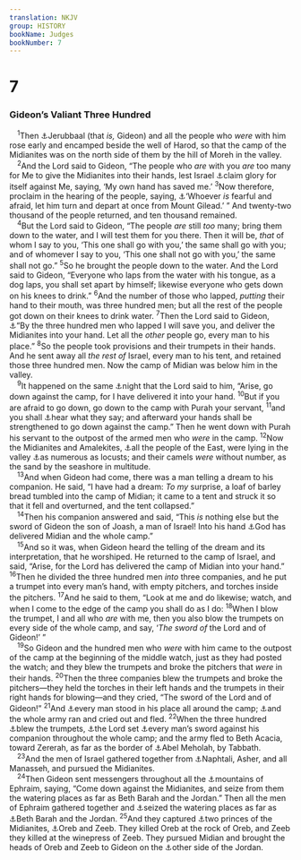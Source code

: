```yaml
---
translation: NKJV
group: HISTORY
bookName: Judges 
bookNumber: 7
---
```


<div class="title"><h1>7</h1><h3>Gideon’s Valiant Three Hundred</h3></div>
<span class="verse cac_7_1"> <sup>1</sup>Then <a data-toggle="tooltip" data-placement="bottom" title="Judg. 6:32">⚓</a>Jerubbaal (that <i>is,</i> Gideon) and all the people who <i>were</i> with him rose early and encamped beside the well of Harod, so that the camp of the Midianites was on the north side of them by the hill of Moreh in the valley.<br/></span>
<span class="verse cac_7_2"> <sup>2</sup>And the Lord said to Gideon, “The people who <i>are</i> with you <i>are</i> too many for Me to give the Midianites into their hands, lest Israel <a data-toggle="tooltip" data-placement="bottom" title="Deut. 8:17; Is. 10:13">⚓</a>claim glory for itself against Me, saying, ‘My own hand has saved me.’ </span>
<span class="verse cac_7_3"><sup>3</sup>Now therefore, proclaim in the hearing of the people, saying, <a data-toggle="tooltip" data-placement="bottom" title="Deut. 20:8">⚓</a>‘Whoever <i>is</i> fearful and afraid, let him turn and depart at once from Mount Gilead.’ ” And twenty-two thousand of the people returned, and ten thousand remained.<br/></span>
<span class="verse cac_7_4"> <sup>4</sup>But the Lord said to Gideon, “The people <i>are</i> still <i>too</i> many; bring them down to the water, and I will test them for you there. Then it will be, <i>that</i> of whom I say to you, ‘This one shall go with you,’ the same shall go with you; and of whomever I say to you, ‘This one shall not go with you,’ the same shall not go.” </span>
<span class="verse cac_7_5"><sup>5</sup>So he brought the people down to the water. And the Lord said to Gideon, “Everyone who laps from the water with his tongue, as a dog laps, you shall set apart by himself; likewise everyone who gets down on his knees to drink.” </span>
<span class="verse cac_7_6"><sup>6</sup>And the number of those who lapped, <i>putting</i> their hand to their mouth, was three hundred men; but all the rest of the people got down on their knees to drink water. </span>
<span class="verse cac_7_7"><sup>7</sup>Then the Lord said to Gideon, <a data-toggle="tooltip" data-placement="bottom" title="1 Sam. 14:6">⚓</a>“By the three hundred men who lapped I will save you, and deliver the Midianites into your hand. Let all the <i>other</i> people go, every man to his place.” </span>
<span class="verse cac_7_8"><sup>8</sup>So the people took provisions and their trumpets in their hands. And he sent away all <i>the</i> <i>rest</i> <i>of</i> Israel, every man to his tent, and retained those three hundred men. Now the camp of Midian was below him in the valley.<br/></span>
<span class="verse cac_7_9"> <sup>9</sup>It happened on the same <a data-toggle="tooltip" data-placement="bottom" title="Gen. 46:2, 3; Judg. 6:25">⚓</a>night that the Lord said to him, “Arise, go down against the camp, for I have delivered it into your hand. </span>
<span class="verse cac_7_10"><sup>10</sup>But if you are afraid to go down, go down to the camp with Purah your servant, </span>
<span class="verse cac_7_11"><sup>11</sup>and you shall <a data-toggle="tooltip" data-placement="bottom" title="Gen. 24:14; 1 Sam. 14:9, 10">⚓</a>hear what they say; and afterward your hands shall be strengthened to go down against the camp.” Then he went down with Purah his servant to the outpost of the armed men who <i>were</i> in the camp. </span>
<span class="verse cac_7_12"><sup>12</sup>Now the Midianites and Amalekites, <a data-toggle="tooltip" data-placement="bottom" title="Judg. 6:3, 33; 8:10">⚓</a>all the people of the East, were lying in the valley <a data-toggle="tooltip" data-placement="bottom" title="Judg. 6:5">⚓</a>as numerous as locusts; and their camels <i>were</i> without number, as the sand by the seashore in multitude.<br/></span>
<span class="verse cac_7_13"> <sup>13</sup>And when Gideon had come, there was a man telling a dream to his companion. He said, “I have had a dream: <i>To</i> <i>my</i> surprise, a loaf of barley bread tumbled into the camp of Midian; it came to a tent and struck it so that it fell and overturned, and the tent collapsed.”<br/></span>
<span class="verse cac_7_14"> <sup>14</sup>Then his companion answered and said, “This <i>is</i> nothing else but the sword of Gideon the son of Joash, a man of Israel! Into his hand <a data-toggle="tooltip" data-placement="bottom" title="Judg. 6:14, 16">⚓</a>God has delivered Midian and the whole camp.”<br/></span>
<span class="verse cac_7_15"> <sup>15</sup>And so it was, when Gideon heard the telling of the dream and its interpretation, that he worshiped. He returned to the camp of Israel, and said, “Arise, for the Lord has delivered the camp of Midian into your hand.” </span>
<span class="verse cac_7_16"><sup>16</sup>Then he divided the three hundred men <i>into</i> three companies, and he put a trumpet into every man’s hand, with empty pitchers, and torches inside the pitchers. </span>
<span class="verse cac_7_17"><sup>17</sup>And he said to them, “Look at me and do likewise; watch, and when I come to the edge of the camp you shall do as I do: </span>
<span class="verse cac_7_18"><sup>18</sup>When I blow the trumpet, I and all who <i>are</i> with me, then you also blow the trumpets on every side of the whole camp, and say, ‘<i>The</i> <i>sword</i> <i>of</i> the Lord and of Gideon!’ ”<br/></span>
<span class="verse cac_7_19"> <sup>19</sup>So Gideon and the hundred men who <i>were</i> with him came to the outpost of the camp at the beginning of the middle watch, just as they had posted the watch; and they blew the trumpets and broke the pitchers that <i>were</i> in their hands. </span>
<span class="verse cac_7_20"><sup>20</sup>Then the three companies blew the trumpets and broke the pitchers—they held the torches in their left hands and the trumpets in their right hands for blowing—and they cried, “The sword of the Lord and of Gideon!” </span>
<span class="verse cac_7_21"><sup>21</sup>And <a data-toggle="tooltip" data-placement="bottom" title="Ex. 14:13, 14; 2 Chr. 20:17">⚓</a>every man stood in his place all around the camp; <a data-toggle="tooltip" data-placement="bottom" title="2 Kin. 7:7">⚓</a>and the whole army ran and cried out and fled. </span>
<span class="verse cac_7_22"><sup>22</sup>When the three hundred <a data-toggle="tooltip" data-placement="bottom" title="Josh. 6:4, 16, 20">⚓</a>blew the trumpets, <a data-toggle="tooltip" data-placement="bottom" title="Ps. 83:9; Is. 9:4">⚓</a>the Lord set <a data-toggle="tooltip" data-placement="bottom" title="1 Sam. 14:20; 2 Chr. 20:23">⚓</a>every man’s sword against his companion throughout the whole camp; and the army fled to Beth Acacia, toward Zererah, as far as the border of <a data-toggle="tooltip" data-placement="bottom" title="1 Kin. 4:12">⚓</a>Abel Meholah, by Tabbath.<br/></span>
<span class="verse cac_7_23"> <sup>23</sup>And the men of Israel gathered together from <a data-toggle="tooltip" data-placement="bottom" title="Judg. 6:35">⚓</a>Naphtali, Asher, and all Manasseh, and pursued the Midianites.<br/></span>
<span class="verse cac_7_24"> <sup>24</sup>Then Gideon sent messengers throughout all the <a data-toggle="tooltip" data-placement="bottom" title="Judg. 3:27">⚓</a>mountains of Ephraim, saying, “Come down against the Midianites, and seize from them the watering places as far as Beth Barah and the Jordan.” Then all the men of Ephraim gathered together and <a data-toggle="tooltip" data-placement="bottom" title="Judg. 3:28">⚓</a>seized the watering places as far as <a data-toggle="tooltip" data-placement="bottom" title="John 1:28">⚓</a>Beth Barah and the Jordan. </span>
<span class="verse cac_7_25"><sup>25</sup>And they captured <a data-toggle="tooltip" data-placement="bottom" title="Judg. 8:3">⚓</a>two princes of the Midianites, <a data-toggle="tooltip" data-placement="bottom" title="Ps. 83:11; Is. 10:26">⚓</a>Oreb and Zeeb. They killed Oreb at the rock of Oreb, and Zeeb they killed at the winepress of Zeeb. They pursued Midian and brought the heads of Oreb and Zeeb to Gideon on the <a data-toggle="tooltip" data-placement="bottom" title="Judg. 8:4">⚓</a>other side of the Jordan.<br/></span>
